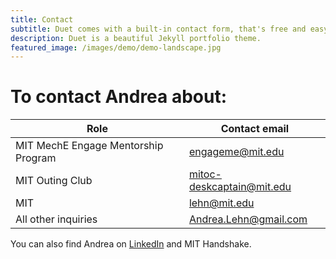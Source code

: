 ```yaml
---
title: Contact
subtitle: Duet comes with a built-in contact form, that's free and easy to set up.
description: Duet is a beautiful Jekyll portfolio theme.
featured_image: /images/demo/demo-landscape.jpg
---
```


# To contact Andrea about:

| Role                                | Contact email             |
|-------------------------------------|---------------------------|
| MIT MechE Engage Mentorship Program | engageme@mit.edu          |
| MIT Outing Club                     | mitoc-deskcaptain@mit.edu |
| MIT                                 | lehn@mit.edu              |
| All other inquiries                 | Andrea.Lehn@gmail.com     |

You can also find Andrea on [LinkedIn](https://www.linkedin.com/in/amlehn/) and MIT Handshake.
